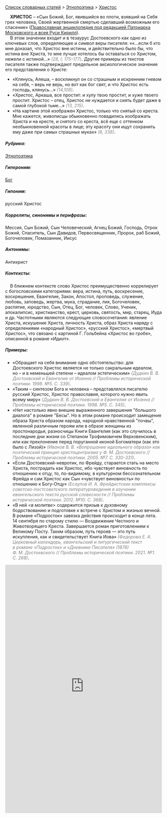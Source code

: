 <style>
st { color: Gray;
  font-style: italic;}
</style>

[Список словарных статей](https://thesaurus-dostoevsky.github.io/Thesaurus/) > [Этнопоэтика](ethnopoe.md) > [Христос](христос.md) 

&nbsp;&nbsp;&nbsp;&nbsp;**ХРИСТОС** – «Сын Божий, Бог, явившийся во плоти, взявший на Себя грех человека, Своей жертвенной смертью сделавший возможным его спасение» ([Православная энциклопедия под редакцией Патриарха Московского и всея Руси Кирилл](https://www.pravenc.ru/)).  
&nbsp;&nbsp;&nbsp;&nbsp;В этом значении входит и в тезаурус Достоевского как одно из ключевых слов, определяющее и символ веры писателя: ««…если б кто мне доказал, что Христос вне истины, и действительно было бы, что истина вне Христа, то мне лучше хотелось бы оставаться со Христом, нежели с истиной…» <st>(28, I; 175–177)</st>. Другие примеры из текстов писателя также подтверждают предельное аксиологическое значение его представления о Христе:
* «Клянусь, Алеша, – воскликнул он со страшным и искренним гневом на себя, – верь не верь, но вот как бог свят, и что Христос есть господь, клянусь…» <st>(14,108)</st>.
* «Христос, Аркаша, все простит: и хулу твою простит, и хуже твоего простит. Христос – отец, Христос не нуждается и сиять будет даже в самой глубокой тьме…» <st>(13, 215)</st>.
* «На картине этой изображен Христос, только что снятый со креста. Мне кажется, живописцы обыкновенно повадились изображать Христа и на кресте, и снятого со креста, всё еще с оттенком необыкновенной красоты в лице; эту красоту они ищут сохранить ему даже при самых страшных муках» <st>(8, 338)</st>.

##### Рубрика:
[Этнопоэтика](ethnopoe.md)
##### Гипероним:
[Бог](бог.md)
##### Гипоним:
русский Христос
##### Корреляты, синонимы и перифразы:
Мессия, Сын Божий, Сын Человеческий, Агнец Божий, Господь, Отрок Божий, Спаситель, Сын Давидов, Первосвященник, Пророк, раб Божий, Богочеловек, Помазанник, Иисус
##### Антонимы:
Антихрист
##### Контексты:
&nbsp;&nbsp;&nbsp;&nbsp;В ближнем контексте слово Христос преимущественно коррелирует с богословскими категориями: вера, истина, путь, воскресение, воскрешение, Евангелие, Закон, Апостол, проповедь, служение, любовь, заповедь, жертва, мука, страдание, лик, Богочеловек, распятие, юродство, Сын, Отец, Бог, человек, Слово, Ученик, апокалипсис, христианство, крест, церковь, святость, мир, старец, Иуда и др. Частотными являются следующие словосочетания: явление Христа, искушение Христа, личность Христа, образ Христа наряду с определениями «народный Христос», «русский Христос», «мертвый Христос», что связано с картиной Г. Гольбейна «Христос во гробе», описанной в романе «Идиот».
##### Примеры:
* «Обращает на себя внимание одно обстоятельство: для Достоевского Христос является не только сакральным идеалом, но – и в неменьшей степени – идеалом эстетическим» <st>(Дудкин В. В. Достоевский и Евангелие от Иоанна // Проблемы исторической поэтики. 1998. №5. С. 339)</st>.
* «Таким – синтезом Бога и человека – представлялся писателю русский Христос, Христос православия, которого нужно явить всему миру» <st>(Дудкин В. В. Достоевский и Евангелие от Иоанна // Проблемы исторической поэтики. 1998. №5. С. 345)</st>.
* «Нет настолько явно внешне выраженного завершения "большого диалога" в романе "Бесы". Но в этом романе происходит замещение образа Христа образом народа, народной нравственной "почвы", явленной различным героям или в образе женщины из простонародья, разносчицы Книги Евангелия (как это случилось в последние дни жизни со Степаном Трофимовичем Верховенским), или как преклонение перед поруганной иконой Богоматери (как это было с Лизой)» <st>(Иванов В. В. «Вопрошание идеального образа» как поэтический принцип христоцентризма у Ф. М. Достоевского // Проблемы исторической поэтики. 2005. №7. С. 330-331)</st>.
* «Если Достоевский-невротик, по Фрейду, старается стать на место Христа, пострадать как Христос, ибо чувствует *виновность* по отношению к отцу, то, по-видимому, в культурном бессознательном Фрейда и сам Христос как Сын «чувствует виновность» по отношению к Богу-Отцу» <st>(Есаулов И. А. Фрейдистские комплексы советско-постсоветского литературоведения в изучении евангельского текста русской словесности // Проблемы исторической поэтики. 2012. №10. С. 368)</st>.
* «В ней <*в молитве*> содержится призыв к духовному бодрствованию и подготовке к встрече с Христом и жизнью вечной. В романе «Подросток» завязка действия происходит в конце лета. 14 сентября по старому стилю — Воздвижение Честного и Животворящего Креста. Завершается роман приготовлением к Великому Посту. Таким образом, путь героев — это путь искупления, как и свидетельствует Книга Иова» <st>(Федорова Е. А. Церковный календарь, евангельский и литургический текст в романе «Подросток» и «Дневнике Писателя» (1876) Ф. М. Достоевского // Проблемы исторической поэтики. 2021. №1. С. 268)</st>.

<iframe src="https://thesaurus-dostoevsky.github.io/nk/христос.html" style="border:0px;width:100%;height:800px" allowfullscreen="true" webkitallowfullscreen="true" mozallowfullscreen="true">
